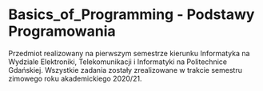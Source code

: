 # Basics_of_Programming - Podstawy Programowania

Przedmiot realizowany na pierwszym semestrze kierunku Informatyka na Wydziale Elektroniki, Telekomunikacji i Informatyki na Politechnice Gdańskiej. Wszystkie zadania zostały zrealizowane w trakcie semestru zimowego roku akademickiego 2020/21.
